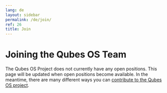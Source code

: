 ```yaml
---
lang: de
layout: sidebar
permalink: /de/join/
ref: 26
title: Join
---
```


Joining the Qubes OS Team
=========================
<a id="joining-the-qubes-os-team"></a>

The Qubes OS Project does not currently have any open positions.
This page will be updated when open positions become available.
In the meantime, there are many different ways you can [contribute to the Qubes OS project](/de/doc/contributing/).
